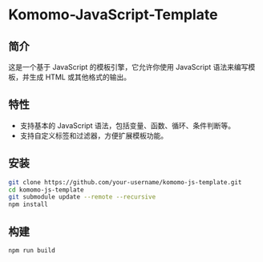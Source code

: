 # Komomo-JavaScript-Template

## 简介

这是一个基于 JavaScript 的模板引擎，它允许你使用 JavaScript 语法来编写模板，并生成 HTML 或其他格式的输出。

## 特性

- 支持基本的 JavaScript 语法，包括变量、函数、循环、条件判断等。
- 支持自定义标签和过滤器，方便扩展模板功能。

## 安装

```bash
git clone https://github.com/your-username/komomo-js-template.git 
cd komomo-js-template
git submodule update --remote --recursive
npm install
```

## 构建

```bash
npm run build
```
